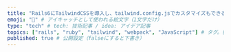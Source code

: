 ```yaml
---
title: "Rails6にTailwindCSSを導入し、tailwind.config.jsでカスタマイズもできるようにする" # 記事のタイトル
emoji: "🎐" # アイキャッチとして使われる絵文字（1文字だけ）
type: "tech" # tech: 技術記事 / idea: アイデア記事
topics: ["rails", "ruby", "tailwind", "webpack", "JavaScript"] # タグ。["markdown", "rust", "aws"]のように指定する
published: true # 公開設定（falseにすると下書き）
---
```


